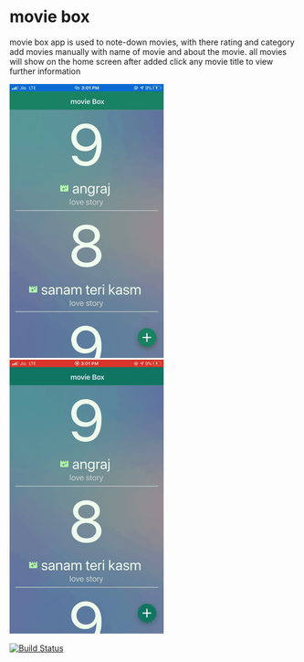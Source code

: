 # movie box 

movie box app is used to note-down movies, with there rating and category 
add movies manually with name of movie and about the movie.
all movies will show on the home screen after added click any movie title to view  further information 

  ![demo](app-data/IMG-2.gif)               ![demo](app-data/IMG-1.gif)
 


[![Build Status](https://travis-ci.org/joemccann/dillinger.svg?branch=master)](https://travis-ci.org/joemccann/dillinger)
